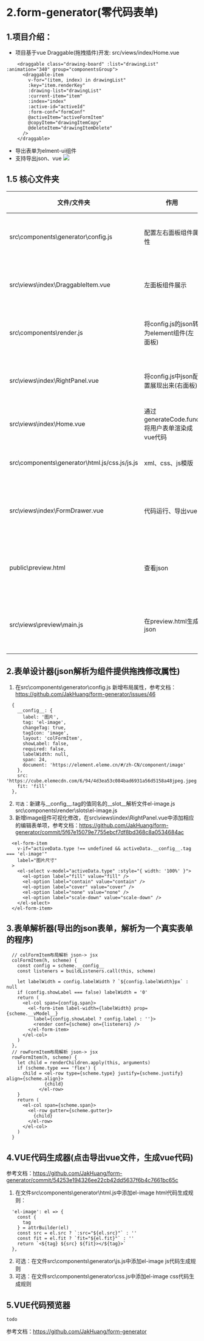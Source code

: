 # 2.form-generator(零代码表单)
## 1.项目介绍：
- 项目基于vue Draggable(拖拽插件)开发: src/views/index/Home.vue
```
    <draggable class="drawing-board" :list="drawingList" :animation="340" group="componentsGroup">
      <draggable-item
        v-for="(item, index) in drawingList"
        :key="item.renderKey"
        :drawing-list="drawingList"
        :current-item="item"
        :index="index"
        :active-id="activeId"
        :form-conf="formConf"
        @activeItem="activeFormItem"
        @copyItem="drawingItemCopy"
        @deleteItem="drawingItemDelete"
      />
    </draggable>
```
- 导出表单为elment-ui组件
- 支持导出json、vue
![](https://ymq-1259001883.cos.ap-shanghai.myqcloud.com/2023/04/19/16817355299258.jpg)

## 1.5 核心文件夹

| 文件/文件夹 | 作用 | 组件|
|---|---|---|
| src\components\generator\config.js | 配置左右面板组件属性 | 表单可视化 |
| src\views\index\DraggableItem.vue | 左面板组件展示 |表单可视化 |
| src\components\render.js | 将config.js的json转为element组件(左面板) |表单可视化|
| src\views\index\RightPanel.vue | 将config.js中json配置展现出来(右面板)| 表单可视化|
| src\views\index\Home.vue | 通过generateCode.func将用户表单渲染成vue代码|生成表单|
| src\components\generator\html.js/css.js/js.js|xml、css、js模版|生成表单|
|src\views\index\FormDrawer.vue| 代码运行、导出vue |运行生成代码|
|public\preview.html|查看json|运行生成代码|
|src\views\preview\main.js|在preview.html生成json|运行生成代码|

## 2.表单设计器(json解析为组件提供拖拽修改属性)

1. 在src\components\generator\config.js 新增布局属性，参考文档：https://github.com/JakHuang/form-generator/issues/46
```
  {
    __config__: {
      label: '图片',
      tag: 'el-image',
      changeTag: true,
      tagIcon: 'image',
      layout: 'colFormItem',
      showLabel: false,
      required: false,
      labelWidth: null,
      span: 24,
      document: 'https://element.eleme.cn/#/zh-CN/component/image'
    },
    src: 'https://cube.elemecdn.com/6/94/4d3ea53c084bad6931a56d5158a48jpeg.jpeg',
    fit: 'fill'
  },
```
2. `可选`：新建与__config__.tag的值同名的__slot__解析文件el-image.js
src\components\render\slots\el-image.js
3. 新增image组件可视化修改，在src\views\index\RightPanel.vue中添加相应的编辑表单项，参考文档：https://github.com/JakHuang/form-generator/commit/5f67e15079e7755ebcf7df8bd368c8a0534684ac
```
  <el-form-item
    v-if="activeData.type !== undefined && activeData.__config__.tag === 'el-image'"
    label="图片尺寸"
  >
    <el-select v-model="activeData.type" :style="{ width: '100%' }">
      <el-option label="fill" value="fill" />
      <el-option label="contain" value="contain" />
      <el-option label="cover" value="cover" />
      <el-option label="none" value="none" />
      <el-option label="scale-down" value="scale-down" />
    </el-select>
  </el-form-item>
``` 
## 3.表单解析器(导出的json表单，解析为一个真实表单的程序)
```
  // colFormItem布局解析 json-> jsx
  colFormItem(h, scheme) {
    const config = scheme.__config__
    const listeners = buildListeners.call(this, scheme)

    let labelWidth = config.labelWidth ? `${config.labelWidth}px` : null
    if (config.showLabel === false) labelWidth = '0'
    return (
      <el-col span={config.span}>
        <el-form-item label-width={labelWidth} prop={scheme.__vModel__}
          label={config.showLabel ? config.label : ''}>
          <render conf={scheme} on={listeners} />
        </el-form-item>
      </el-col>
    )
  },
  // rowFormItem布局解析 json-> jsx
  rowFormItem(h, scheme) {
    let child = renderChildren.apply(this, arguments)
    if (scheme.type === 'flex') {
      child = <el-row type={scheme.type} justify={scheme.justify} align={scheme.align}>
              {child}
            </el-row>
    }
    return (
      <el-col span={scheme.span}>
        <el-row gutter={scheme.gutter}>
          {child}
        </el-row>
      </el-col>
    )
  }
```
## 4.VUE代码生成器(点击导出vue文件，生成vue代码)
参考文档：https://github.com/JakHuang/form-generator/commit/54253e194326ee22cb42dd5637f6b4c7661bc65c
1. 在文件src\components\generator\html.js中添加el-image html代码生成规则：
```
  'el-image': el => {
    const {
      tag
    } = attrBuilder(el)
    const src = el.src ? `:src="${el.src}"` : ''
    const fit = el.fit ? `fit="${el.fit}"` : ''
    return `<${tag} ${src} ${fit}></${tag}>`
  },
```
2. 可选：在文件src\components\generator\js.js中添加el-image js代码生成规则
3. 可选：在文件src\components\generator\css.js中添加el-image css代码生成规则
## 5.VUE代码预览器
```
todo
```
参考文档：https://github.com/JakHuang/form-generator
    
